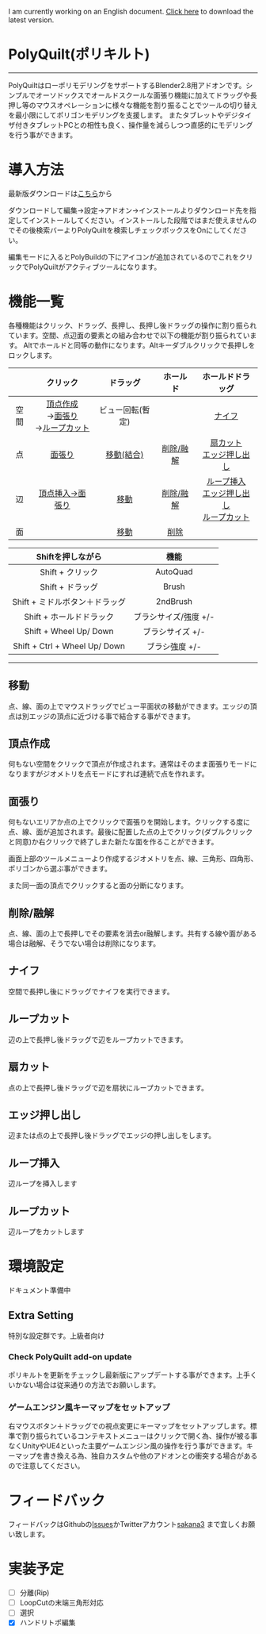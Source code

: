 I am currently working on an English document. [Click here](https://github.com/sakana3/PolyQuilt/releases/download/1.1.5/PolyQuilt_v1.1.5.zip) to download the latest version.

# PolyQuilt(ポリキルト)
---
PolyQuiltはローポリモデリングをサポートするBlender2.8用アドオンです。シンプルでオーソドックスでオールドスクールな面張り機能に加えてドラッグや長押し等のマウスオペレーションに様々な機能を割り振ることでツールの切り替えを最小限にしてポリゴンモデリングを支援します。
またタブレットやデジタイザ付きタブレットPCとの相性も良く、操作量を減らしつつ直感的にモデリングを行う事ができます。

# 導入方法

最新版ダウンロードは[こちら](https://github.com/sakana3/PolyQuilt/releases/download/1.1.5/PolyQuilt_v1.1.5.zip)から

ダウンロードして編集→設定→アドオン→インストールよりダウンロード先を指定してインストールしてください。インストールした段階ではまだ使えませんのでその後検索バーよりPolyQuiltを検索しチェックボックスをOnにしてください。

編集モードに入るとPolyBuildの下にアイコンが追加されているのでこれをクリックでPolyQuiltがアクティブツールになります。

# 機能一覧

各種機能はクリック、ドラッグ、長押し、長押し後ドラッグの操作に割り振られています。空間、点辺面の要素との組み合わせで以下の機能が割り振られています。
Altでホールドと同等の動作になります。Altキーダブルクリックで長押しをロックします。

||クリック|ドラッグ|ホールド|ホールドドラッグ| 
|:-:|:-:|:-:|:-:|:-:|
|空間|[頂点作成](#頂点作成)<br>→[面張り](#面張り)<br>→[ループカット](#ループカット)|ビュー回転(暫定)||[ナイフ](#ナイフ)||
|点|[面張り](#面張り)|[移動(結合)](#移動)|[削除/融解](#削除/融解)|[扇カット](#扇カット)<br>[エッジ押し出し](#エッジ押し出し)|
|辺|[頂点挿入→面張り](#面張り)|[移動](#移動)|[削除/融解](#削除/融解)|[ループ挿入](#ループ挿入)<br>[エッジ押し出し](#エッジ押し出し)<br>[ループカット](#ループカット)|
|面||[移動](#移動)|[削除](#削除/融解)||

|Shiftを押しながら| 機能 |
|:-:|:-:|
|Shift + クリック| AutoQuad |
|Shift + ドラッグ| Brush |
|Shift + ミドルボタン＋ドラッグ| 2ndBrush |
|Shift + ホールドドラック| ブラシサイズ/強度 +/- |
|Shift + Wheel Up/ Down| ブラシサイズ +/- |
|Shift + Ctrl + Wheel Up/ Down| ブラシ強度 +/- |

---
## 移動  

点、線、面の上でマウスドラッグでビュー平面状の移動ができます。エッジの頂点は別エッジの頂点に近づける事で結合する事ができます。

## 頂点作成
何もない空間をクリックで頂点が作成されます。通常はそのまま面張りモードになりますがジオメトリを点モードにすれば連続で点を作れます。

## 面張り

何もないエリアか点の上でクリックで面張りを開始します。クリックする度に点、線、面が追加されます。最後に配置した点の上でクリック(ダブルクリックと同意)か右クリックで終了しまた新たな面を作ることができます。

画面上部のツールメニューより作成するジオメトリを点、線、三角形、四角形、ポリゴンから選ぶ事ができます。

また同一面の頂点でクリックすると面の分断になります。  

## 削除/融解

点、線、面の上で長押しでその要素を消去or融解します。共有する線や面がある場合は融解、そうでない場合は削除になります。

## ナイフ

空間で長押し後にドラッグでナイフを実行できます。

## ループカット

辺の上で長押し後ドラッグで辺をループカットできます。

## 扇カット

点の上で長押し後ドラッグで辺を扇状にループカットできます。

## エッジ押し出し

辺または点の上で長押し後ドラッグでエッジの押し出しをします。

## ループ挿入

辺ループを挿入します

## ループカット

辺ループをカットします

# 環境設定

ドキュメント準備中

## Extra Setting
特別な設定群です。上級者向け

### Check PolyQuilt add-on update 

ポリキルトを更新をチェックし最新版にアップデートする事ができます。上手くいかない場合は従来通りの方法でお願いします。

### ゲームエンジン風キーマップをセットアップ

右マウスボタン＋ドラッグでの視点変更にキーマップをセットアップします。標準で割り振られているコンテキストメニューはクリックで開く為、操作が被る事なくUnityやUE4といった主要ゲームエンジン風の操作を行う事ができます。キーマップを書き換える為、独自カスタムや他のアドオンとの衝突する場合があるので注意してください。

# フィードバック

フィードバックはGithubの[Issues](https://github.com/sakana3/PolyQuilt/issues)かTwitterアカウント[sakana3](https://twitter.com/sakanaya) まで宜しくお願い致します。

# 実装予定

- [ ] 分離(Rip)
- [ ] LoopCutの末端三角形対応
- [ ] 選択
- [x] ハンドリトポ編集
